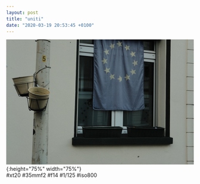 ```yaml
---
layout: post
title: "uniti"
date: "2020-03-19 20:53:45 +0100"
---
```


![covid_004](/photos/covid_004.jpg){:height="75%" width="75%"} <br>
#xt20 #35mmf2 #f14 #1/125 #iso800
